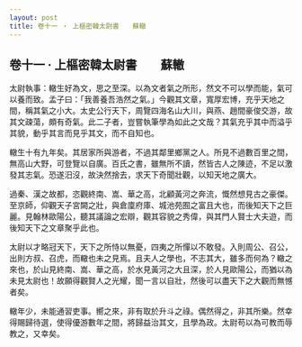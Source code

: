 ```yaml
---
layout: post
title: 卷十一 ‧ 上樞密韓太尉書　　蘇轍
---
```




## 卷十一 ‧ 上樞密韓太尉書　　蘇轍

太尉執事：轍生好為文，思之至深。以為文者氣之所形，然文不可以學而能，氣可以養而致。孟子曰：「我善養吾浩然之氣。」今觀其文章，寬厚宏博，充乎天地之間，稱其氣之小大。太史公行天下，周覽四海名山大川，與燕、趙間豪俊交游，故其文疎蕩，頗有奇氣。此二子者，豈嘗執筆學為如此之文哉？其氣充乎其中而溢乎其貌，動乎其言而見乎其文，而不自知也。

轍生十有九年矣。其居家所與游者，不過其鄰里鄉黨之人。所見不過數百里之間，無高山大野，可登覽以自廣。百氏之書，雖無所不讀，然皆古人之陳迹，不足以激發其志氣。恐遂汨沒，故決然捨去，求天下奇聞壯觀，以知天地之廣大。

過秦、漢之故都，恣觀終南、嵩、華之高，北顧黃河之奔流，慨然想見古之豪傑。至京師，仰觀天子宮闕之壯，與倉廩府庫、城池苑囿之富且大也，而後知天下之巨麗。見翰林歐陽公，聽其議論之宏辯，觀其容貌之秀偉，與其門人賢士大夫遊，而後知天下之文章聚乎此也。

太尉以才略冠天下，天下之所恃以無憂，四夷之所憚以不敢發。入則周公、召公，出則方叔、召虎，而轍也未之見焉。且夫人之學也，不志其大，雖多而何為？轍之來也，於山見終南、嵩、華之高，於水見黃河之大且深，於人見歐陽公，而猶以為未見太尉也！故願得觀賢人之光耀，聞一言以自壯，然後可以盡天下之大觀而無憾者矣。

轍年少，未能通習吏事。嚮之來，非有取於升斗之祿。偶然得之，非其所樂。然幸得賜歸待選，使得優游數年之間，將歸益治其文，且學為政。太尉苟以為可教而辱教之，又幸矣。